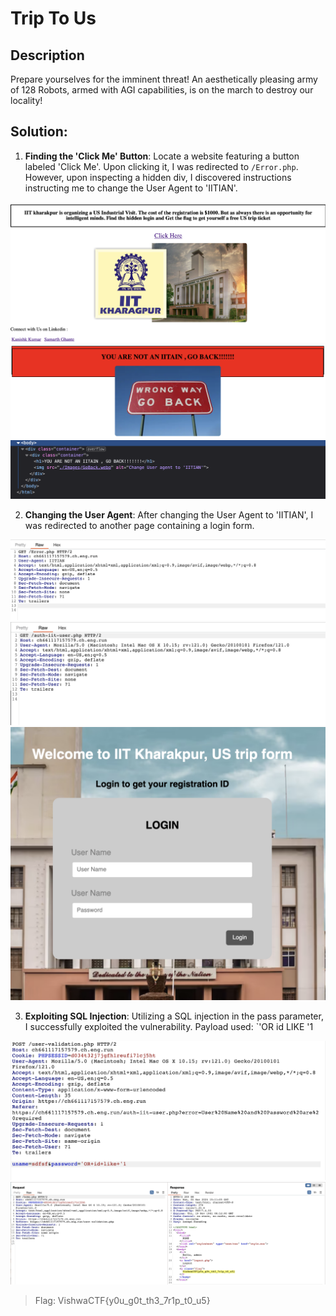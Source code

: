 # Trip To Us

## Description

Prepare yourselves for the imminent threat! An aesthetically pleasing army of 128 Robots, armed with AGI capabilities, is on the march to destroy our locality!

## Solution:

1. **Finding the 'Click Me' Button**:
    Locate a website featuring a button labeled 'Click Me'. Upon clicking it, I was redirected to `/Error.php`. However, upon inspecting a hidden div, I discovered instructions instructing me to change the User Agent to 'IITIAN'.

![Home Page](../images/home_page.png)
![Error Page](../images/Error_page.png)
![Hidden Div](../images/hidden_div.png)

2. **Changing the User Agent**:
    After changing the User Agent to 'IITIAN', I was redirected to another page containing a login form.

![Home Page](../images/change_user_agent.png)
![Hidden Div](../images/redirect_to_login_page.png)
![Login Page](../images/login_page.png)

3. **Exploiting SQL Injection**:
    Utilizing a SQL injection in the pass parameter, I successfully exploited the vulnerability. Payload used: `'OR id LIKE '1

![Sqli Pyload](../images/sqli_payload.png)
![Flag](../images/web_flag_login.png)

> Flag: VishwaCTF{y0u_g0t_th3_7r1p_t0_u5}